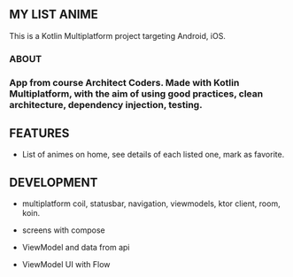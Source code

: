 ## __MY LIST ANIME__
This is a Kotlin Multiplatform project targeting Android, iOS.

### __ABOUT__

### App from course Architect Coders. Made with Kotlin Multiplatform, with the aim of using good practices, clean architecture, dependency injection, testing.

## __FEATURES__

* List of animes on home, see details of each listed one, mark as favorite.

## __DEVELOPMENT__

* multiplatform coil, statusbar, navigation, viewmodels, ktor client, room, koin.

* screens with compose
* ViewModel and data from api
* ViewModel UI with Flow